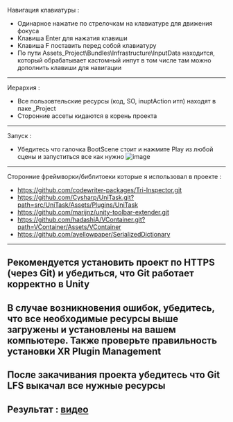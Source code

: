 Навигация клавиатуры :
 - Одинарное нажатие по стрелочкам на клавиатуре для движения фокуса
 - Клавиша Enter для нажатия клавиши
 - Клавиша F поставить перед собой клавиатуру
 - По пути Assets\_Project\Bundles\Infrastructure\InputData находится, который обрабатывает кастомный инпут в том числе там можно дополнить клавиши для навигации
 -------------------------------------------------------------------------------------
Иерархия :
 - Все пользовтельские ресурсы (код, SO, inuptAction итп) находят в паке _Project
 - Сторонние ассеты кидаются в корень проекта
-------------------------------------------------------------------------------------
Запуск : 
 - Убедитесь что галочка BootScene стоит и нажмите Play из любой сцены и запуститься все как нужно
    ![image](https://github.com/user-attachments/assets/9cfcb39e-e115-4a3f-ae2e-01263990ae40)

  -------------------------------------------------------------------------------------
Сторонние фреймворки/библитоеки которые я использовал в проекте :
 - https://github.com/codewriter-packages/Tri-Inspector.git
 - https://github.com/Cysharp/UniTask.git?path=src/UniTask/Assets/Plugins/UniTask
 - https://github.com/marijnz/unity-toolbar-extender.git
 - https://github.com/hadashiA/VContainer.git?path=VContainer/Assets/VContainer
 - https://github.com/ayellowpaper/SerializedDictionary
 ------------------------------------------------------------------------------------
Рекомендуется установить проект по HTTPS (через Git) и убедиться, что Git работает корректно в Unity
 ------------------------------------------------------------------------------------
В случае возникновения ошибок, убедитесь, что все необходимые ресурсы выше загружены и установлены на вашем компьютере. Также проверьте правильность установки XR Plugin Management
-------------------------------------------------------------------------------------
После закачивания проекта убедитесь что Git LFS выкачал все нужные ресурсы
-------------------------------------------------------------------------------------
Результат : [видео](https://drive.google.com/file/d/1uDjTDCzkz0fCLz0tFVMMfpyE3VpBvqXs/view?usp=sharing)
-------------------------------------------------------------------------------------

